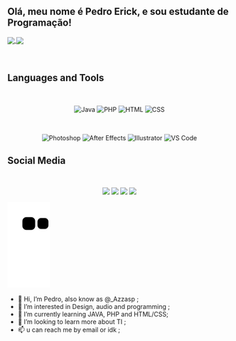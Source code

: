 ## Olá, meu nome é Pedro Erick, e sou estudante de Programação!

<div>
  

  <!-- Github Stats and Most used Languages -->
  <a href="https://github.com/anuraghazra/github-readme-stats">
    <img align="center" src="https://github-readme-stats.vercel.app/api?username=Azzasp&bg_color=25,052e5c,02b25f&show_icons=true&border_radius=15px&title_color=fffefe&text_color=fffefe&hide_border=true&include_all_commits=true&repo=github-readme-stats" />
  </a>
  <a href="https://github.com/anuraghazra/convoychat">
    <img align="center" src="https://github-readme-stats.vercel.app/api/top-langs/?username=Azzasp&bg_color=25,052e5c,02b25f&hide_border=true&border_radius=15px&title_color=fffefe&text_color=fffefe&layout=compact" />
  </a>

</div>

<div>
  
  <!-- Dinamic Text with my brand -->


</div>

<br>
<br>

<div>
  
  <!-- Languages and Tools -->
    
      
## Languages and Tools
<br>  
  <p align="center"><img align="center" alt="Java" height="40" width="50" src="https://cdn.jsdelivr.net/gh/devicons/devicon/icons/java/java-original-wordmark.svg">
  <img align="center" alt="PHP" height="40" width="50" src="https://cdn.jsdelivr.net/gh/devicons/devicon/icons/php/php-original.svg">
  <img align="center" alt="HTML" height="40" width="50" src="https://cdn.jsdelivr.net/gh/devicons/devicon/icons/html5/html5-original.svg">
  <img align="center" alt="CSS" height="40" width="50" src="https://cdn.jsdelivr.net/gh/devicons/devicon/icons/css3/css3-original.svg"></p>
   

	
	
<br> 
  <p align="center"><img align="center" alt="Photoshop" height="40" width="50" src="https://cdn.jsdelivr.net/gh/devicons/devicon/icons/photoshop/photoshop-plain.svg">
  <img align="center" alt="After Effects" height="40" width="50" src="https://cdn.jsdelivr.net/gh/devicons/devicon/icons/aftereffects/aftereffects-original.svg">
  <img align="center" alt="Illustrator" height="40" width="50" src="https://cdn.jsdelivr.net/gh/devicons/devicon/icons/illustrator/illustrator-plain.svg">
  <img align="center" alt="VS Code" height="40" width="50" src="https://cdn.jsdelivr.net/gh/devicons/devicon/icons/vscode/vscode-original.svg"></p>
</div>


  
<div>
  <!-- Social Media and Stuff -->
  
## Social Media
  
<div style="display: inline_block"><br>

<p align="center"><a href="https://www.linkedin.com/in/pedro-erick-1834b318b/" target="_blank"><img src="https://img.shields.io/badge/LinkedIn-0077B5?style=for-the-badge&logo=linkedin&logoColor=white" target="_blank"></a>
<a href="https://twitter.com/_azzasp" target="_blank"><img src="https://img.shields.io/badge/Twitter-1DA1F2?style=for-the-badge&logo=twitter&logoColor=white" target="_blank"></a>
<a href="mailto:p.erickbatista@gmail.com" target="_blank"><img src="https://img.shields.io/badge/Gmail-D14836?style=for-the-badge&logo=gmail&logoColor=white" target="_blank"></a>
<a href="https://www.reddit.com/user/azzasp21" target="_blank"><img src="https://img.shields.io/badge/Reddit-FF4500?style=for-the-badge&logo=reddit&logoColor=white" target="_blank"></a></p>

![snake gif](https://github.com/Azzasp/Azzasp/blob/188cf2251abc1cf5dece4db850d50f577efa7229/github-contribution-grid-snake.svg)
	
  
</div>

- 👋 Hi, I’m Pedro, also know as @_Azzasp ;
- 👀 I’m interested in Design, audio and programming ;
- 🌱 I’m currently learning JAVA, PHP and HTML/CSS;
- 💞️ I’m looking to learn more about TI ;
- 📫 u can reach me by email or idk ;

<!---
Azzasp/Azzasp is a ✨ special ✨ repository because its `README.md` (this file) appears on your GitHub profile.
You can click the Preview link to take a look at your changes.
--->
